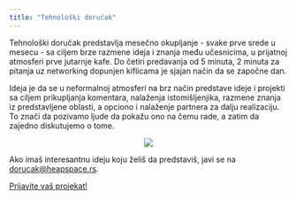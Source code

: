```yaml
---
title: "Tehnološki doručak"
---
```


Tehnološki doručak predstavlja mesečno okupljanje - svake prve srede u mesecu -
sa ciljem brze razmene ideja i znanja među učesnicima, u prijatnoj atmosferi prve jutarnje kafe.
Do četiri predavanja od 5 minuta, 2 minuta za pitanja uz networking dopunjen
kiflicama je sjajan način da se započne dan.

Ideja je da se u neformalnoj atmosferi na brz način predstave ideje i projekti
sa ciljem prikupljanja komentara, nalaženja istomišljenjika, razmene znanja iz
predstavljene oblasti, a opciono i nalaženje partnera za dalju realizaciju.
To znači da pozivamo ljude da pokažu ono na čemu rade, a zatim da zajedno diskutujemo o tome.

<div style="text-align: center;"><img src="/gfx/td256.png"></div>

Ako imaš interesantnu ideju koju želiš da predstaviš, javi se na [dorucak@heapspace.rs](mailto:dorucak@heapspace.rs).

<a href="https://heapspace.typeform.com/to/RXjEVf" class="button" target="_blank" style="width:50%;margin:auto;margin-top:50px;">Prijavite vaš projekat!</a>
